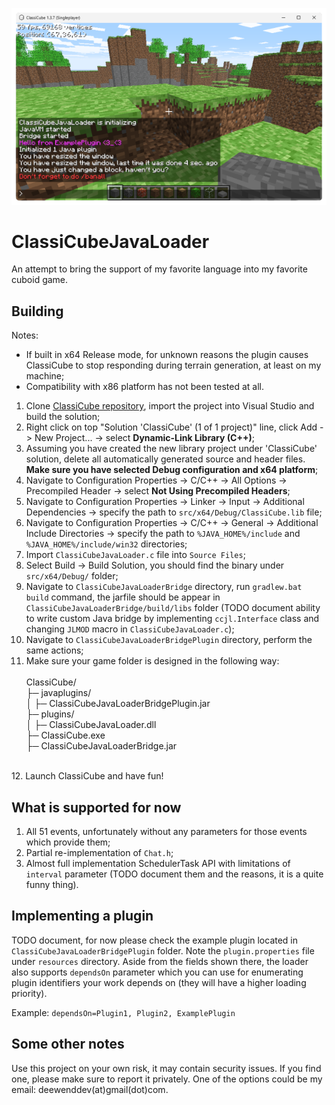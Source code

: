![CCJL screenshot](misc/jlscreenshot.png)

# ClassiCubeJavaLoader

An attempt to bring the support of my favorite language into my favorite cuboid game.
## Building
Notes:
- If built in x64 Release mode, for unknown reasons the plugin causes ClassiCube to stop responding during terrain generation, at least on my machine;
- Compatibility with x86 platform has not been tested at all.

1. Clone [ClassiCube repository](https://github.com/ClassiCube/ClassiCube), import the project into Visual Studio and build the solution;
2. Right click on top "Solution 'ClassiCube' (1 of 1 project)" line, click Add -> New Project... -> select **Dynamic-Link Library (C++)**;
3. Assuming you have created the new library project under 'ClassiCube' solution, delete all automatically generated source and header files. **Make sure you have selected Debug configuration and x64 platform**;
4. Navigate to Configuration Properties -> C/C++ -> All Options -> Precompiled Header -> select **Not Using Precompiled Headers**;
5. Navigate to Configuration Properties -> Linker -> Input -> Additional Dependencies -> specify the path to `src/x64/Debug/ClassiCube.lib` file;
6. Navigate to Configuration Properties -> C/C++ -> General -> Additional Include Directories -> specify the path to `%JAVA_HOME%/include` and `%JAVA_HOME%/include/win32` directories;
7. Import `ClassiCubeJavaLoader.c` file into `Source Files`;
8. Select Build -> Build Solution, you should find the binary under `src/x64/Debug/` folder;
9. Navigate to `ClassiCubeJavaLoaderBridge` directory, run `gradlew.bat build` command, the jarfile should be appear in `ClassiCubeJavaLoaderBridge/build/libs` folder (TODO document ability to write custom Java bridge by implementing `ccjl.Interface` class and changing `JLMOD` macro in `ClassiCubeJavaLoader.c`);
10. Navigate to `ClassiCubeJavaLoaderBridgePlugin` directory, perform the same actions;
11. Make sure your game folder is designed in the following way:<br><br>
    ClassiCube/<br>
    ├─ javaplugins/<br>
    │  ├─ ClassiCubeJavaLoaderBridgePlugin.jar<br>
    ├─ plugins/<br>
    │  ├─ ClassiCubeJavaLoader.dll<br>
    ├─ ClassiCube.exe<br>
    ├─ ClassiCubeJavaLoaderBridge.jar<br>

<br>12. Launch ClassiCube and have fun!

## What is supported for now
1. All 51 events, unfortunately without any parameters for those events which provide them;
2. Partial re-implementation of `Chat.h`;
3. Almost full implementation SchedulerTask API with limitations of `interval` parameter (TODO document them and the reasons, it is a quite funny thing).

## Implementing a plugin
TODO document, for now please check the example plugin located in `ClassiCubeJavaLoaderBridgePlugin` folder. Note the `plugin.properties` file under `resources` directory. Aside from the fields shown there, the loader also supports `dependsOn` parameter which you can use for enumerating plugin identifiers your work depends on (they will have a higher loading priority).

Example: `dependsOn=Plugin1, Plugin2, ExamplePlugin`

## Some other notes
Use this project on your own risk, it may contain security issues. If you find one, please make sure to report it privately. One of the options could be my email: deewenddev(at)gmail(dot)com.
